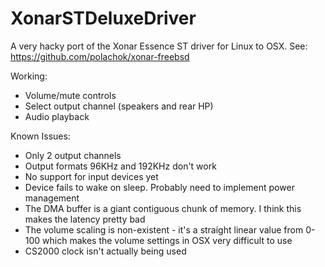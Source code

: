 # XonarSTDeluxeDriver
A very hacky port of the Xonar Essence ST driver for Linux to OSX.
See: https://github.com/polachok/xonar-freebsd

Working:
- Volume/mute controls
- Select output channel (speakers and rear HP)
- Audio playback

Known Issues:
- Only 2 output channels
- Output formats 96KHz and 192KHz don't work
- No support for input devices yet
- Device fails to wake on sleep. Probably need to implement power management
- The DMA buffer is a giant contiguous chunk of memory. I think this makes the latency pretty bad
- The volume scaling is non-existent - it's a straight linear value from 0-100 which makes the volume settings in OSX very difficult to use
- CS2000 clock isn't actually being used
